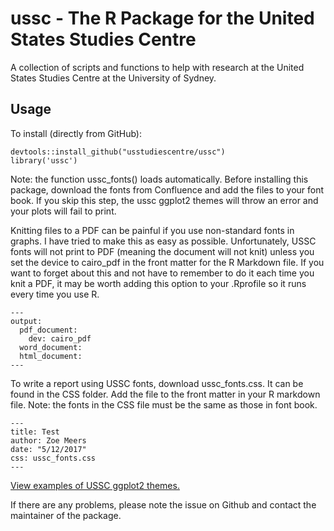 # ussc - The R Package for the United States Studies Centre
A collection of scripts and functions to help with research at the
United States Studies Centre at the University of Sydney.

## Usage
To install (directly from GitHub):
```{r}
devtools::install_github("usstudiescentre/ussc")
library('ussc')
```
Note: the function ussc_fonts() loads automatically. Before installing this package, download the fonts from Confluence and add the files to your font book. If you skip this step, the ussc ggplot2 themes will throw an error and your plots will fail to print.

Knitting files to a PDF can be painful if you use non-standard fonts in graphs. I have tried to make this as easy as possible. Unfortunately, USSC fonts will not print to PDF (meaning the document will not knit) unless you set the device to cairo_pdf in the front matter for the R Markdown file. If you want to forget about this and not have to remember to do it each time you knit a PDF, it may be worth adding this option to your .Rprofile so it runs every time you use R. 
```
---
output:
  pdf_document:
    dev: cairo_pdf
  word_document: 
  html_document: 
---
```

To write a report using USSC fonts, download ussc_fonts.css. It can be found in the CSS folder. Add the file to the front matter in your R markdown file. Note: the fonts in the CSS file must be the same as those in font book. 
```
---
title: Test
author: Zoe Meers
date: "5/12/2017"
css: ussc_fonts.css
---
```

[View examples of USSC ggplot2 themes.](https://zmeers.github.io/example/example.html)

If there are any problems, please note the issue on Github and contact the maintainer of the package.
